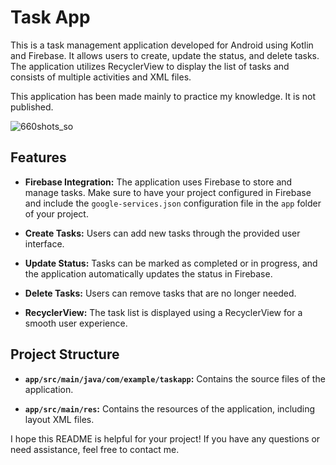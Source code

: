 # Task App

This is a task management application developed for Android using Kotlin and Firebase. 
It allows users to create, update the status, and delete tasks. 
The application utilizes RecyclerView to display the list of tasks and consists of multiple activities and XML files.

This application has been made mainly to practice my knowledge. It is not published.

![660shots_so](https://github.com/ArtielSry/KotlinAndroidApp_Tasks/assets/113340763/dff601ea-59a2-4dab-a331-e912ccace0eb)

## Features

- **Firebase Integration:** The application uses Firebase to store and manage tasks. Make sure to have your project configured in Firebase and include the `google-services.json` configuration file in the `app` folder of your project.

- **Create Tasks:** Users can add new tasks through the provided user interface.

- **Update Status:** Tasks can be marked as completed or in progress, and the application automatically updates the status in Firebase.

- **Delete Tasks:** Users can remove tasks that are no longer needed.

- **RecyclerView:** The task list is displayed using a RecyclerView for a smooth user experience.

## Project Structure

- **`app/src/main/java/com/example/taskapp`:** Contains the source files of the application.

- **`app/src/main/res`:** Contains the resources of the application, including layout XML files.

I hope this README is helpful for your project! If you have any questions or need assistance, feel free to contact me.
